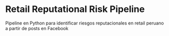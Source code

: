 # Retail Reputational Risk Pipeline
Pipeline en Python para identificar riesgos reputacionales en retail peruano a partir de posts en Facebook
